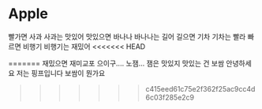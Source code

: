 # Apple
빨가면 사과 사과는 맛있어
맛있으면 바나나 바나나는 길어
길으면 기차 기차는 빨라
빠르면 비행기
비행기는 재밌어
<<<<<<< HEAD

=======
재밌으면 재미교포
으이구.... 노잼...
잼은 맛있지
맛있는 건 보쌈
안녕하세요 저는 핑프입니다 보쌈이 뭔가요
>>>>>>> c415eed61c75e2f362f25ac9cc4d6c03f285e2c9
